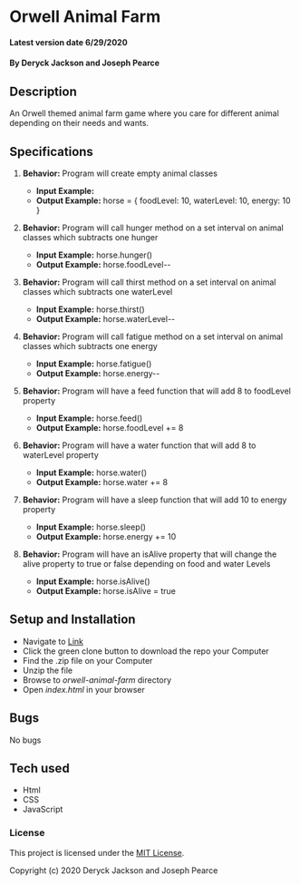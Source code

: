 # Orwell Animal Farm

#### Latest version date 6/29/2020

#### By Deryck Jackson and Joseph Pearce

## Description

An Orwell themed animal farm game where you care for different animal depending on their needs and wants.

## Specifications

1. **Behavior:** Program will create empty animal classes 
    * **Input Example:**
    * **Output Example:** horse = { foodLevel: 10, waterLevel: 10, energy: 10 }

2. **Behavior:** Program will call hunger method on a set interval on animal classes which subtracts one hunger
    * **Input Example:** horse.hunger()
    * **Output Example:** horse.foodLevel--

3. **Behavior:** Program will call thirst method on a set interval on animal classes which subtracts one waterLevel
    * **Input Example:** horse.thirst()
    * **Output Example:** horse.waterLevel--

4. **Behavior:** Program will call fatigue method on a set interval on animal classes which subtracts one energy
    * **Input Example:** horse.fatigue()
    * **Output Example:** horse.energy--

5. **Behavior:** Program will have a feed function that will add 8 to foodLevel property
    * **Input Example:** horse.feed()
    * **Output Example:** horse.foodLevel += 8

6. **Behavior:** Program will have a water function that will add 8 to waterLevel property
    * **Input Example:** horse.water()
    * **Output Example:** horse.water += 8

7. **Behavior:** Program will have a sleep function that will add 10 to energy property
    * **Input Example:** horse.sleep()
    * **Output Example:** horse.energy += 10

8. **Behavior:** Program will have an isAlive property that will change the alive property to true or false depending on food and water Levels
    * **Input Example:** horse.isAlive()
    * **Output Example:** horse.isAlive = true



## Setup and Installation

* Navigate to [Link](https://github.com/DeryckJackson/orwell-animal-farm)
* Click the green clone button to download the repo your Computer
* Find the .zip file on your Computer
* Unzip the file
* Browse to _orwell-animal-farm_ directory
* Open _index.html_ in your browser

## Bugs

No bugs

## Tech used

* Html
* CSS
* JavaScript

### License

This project is licensed under the [MIT License](https://opensource.org/licenses/MIT).

Copyright (c) 2020 Deryck Jackson and Joseph Pearce
